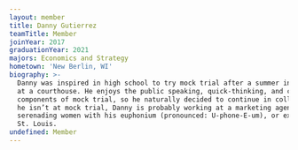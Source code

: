 ```yaml
---
layout: member
title: Danny Gutierrez
teamTitle: Member
joinYear: 2017
graduationYear: 2021
majors: Economics and Strategy
hometown: 'New Berlin, WI'
biography: >-
  Danny was inspired in high school to try mock trial after a summer internship
  at a courthouse. He enjoys the public speaking, quick-thinking, and creativity
  components of mock trial, so he naturally decided to continue in college. When
  he isn’t at mock trial, Danny is probably working at a marketing agency,
  serenading women with his euphonium (pronounced: U-phone-E-um), or exploring
  St. Louis.
undefined: Member
---
```


